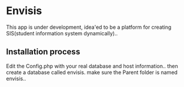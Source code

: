 # Envisis
 This app is under development, idea'ed to be a platform for creating SIS(student information system dynamically)..

## Installation process
  Edit the Config.php with your real database and host information.. then create a database called envisis.
	make sure the Parent folder is named envisis.. 
